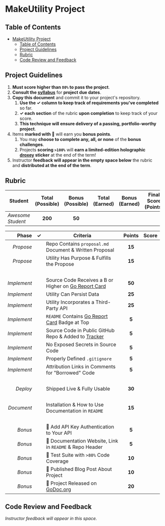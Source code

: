 # MakeUtility Project

## Table of Contents

- [MakeUtility Project](#makeutility-project)
  - [Table of Contents](#table-of-contents)
  - [Project Guidelines](#project-guidelines)
  - [Rubric](#rubric)
  - [Code Review and Feedback](#code-review-and-feedback)

## Project Guidelines

1. **Must score higher than `80%` to pass the project**.
2.  **Consult the [syllabus](../README.md)** for **project due dates**.
3.  **Copy this document** and commit it to your project's repository.
    1.  **Use the ✓ column to keep track of requirements you've completed** so far.
    2.  **✓ each section** of the rubric **upon completion** to keep track of your score.
    3.  **This technique will ensure delivery of a passing, portfolio-worthy project**.
4. Items **marked with 🌟** will earn you **bonus points**.
   1. You may **choose to complete any, all, or none** of the **bonus challenges**.
   2. Projects **scoring `>100%`** will **earn a limited-edition holographic [droxey](https://github.com/droxey) sticker** at the end of the term!
5. Instructor **feedback will appear in the empty space below** the rubric and **distributed at the end of the term**.

## Rubric

| Student           | Total<br>(Possible) | Bonus<br>(Possible) | Total<br>(Earned) | Bonus<br>(Earned) | Final Score<br>(Points) | Final % |
| ----------------- | :-----------------: | :-----------------: | :---------------: | :---------------: | :---------------------: | :-----: |
| _Awesome Student_ |       **200**       |        **50**       |                   |                   |                         |         |

|       Phase |  ✓  | Criteria                                                                            | Points | Score |
| ----------: | :-: | ----------------------------------------------------------------------------------- | :----: | :---: |
|   _Propose_ |     | Repo Contains `proposal.md` Document & Written Proposal                             | **15** |       |
|   _Propose_ |     | Utility Has Purpose & Fulfills the Propose                                          | **15** |       |
|             |     | &nbsp;                                                                              |        |       |
| _Implement_ |     | Source Code Receives a B or Higher on [Go Report Card](https://goreportcard.com)    | **50** |       |
| _Implement_ |     | Utility Can Persist Data                                                            | **25** |       |
| _Implement_ |     | Utility Incorporates a Third-Party API                                              | **25** |       |
| _Implement_ |     | `README` Contains [Go Report Card](https://goreportcard.com) Badge at Top           |  **5** |       |
| _Implement_ |     | Source Code in Public GitHub Repo & Added to [Tracker](https://make.sc/trackbew2.5) |  **5** |       |
| _Implement_ |     | No Exposed Secrets in Source Code                                                   |  **5** |       |
| _Implement_ |     | Properly Defined `.gitignore`                                                       |  **5** |       |
| _Implement_ |     | Attribution Links in Comments for "Borrowed" Code                                   |  **5** |       |
|             |     | &nbsp;                                                                              |        |       |
|    _Deploy_ |     | Shipped Live & Fully Usable                                                         | **30** |       |
|             |     | &nbsp;                                                                              |        |       |
|  _Document_ |     | Installation & How to Use Documentation in `README`                                 | **15** |       |
|             |     | &nbsp;                                                                              |        |       |
|     _Bonus_ |     | 🌟 Add API Key Authentication to Your API                                           | **5**  |       |
|     _Bonus_ |     | 🌟 Documentation Website, Link in `README` & Repo Header                       | **5**  |       |
|     _Bonus_ |     | 🌟 Test Suite with `>80%` Code Coverage                                             | **10** |       |
|     _Bonus_ |     | 🌟 Published Blog Post About Project                                                | **10** |       |
|     _Bonus_ |     | 🌟 Project Released on [GoDoc.org](https://godoc.org)                               | **20** |       |




## Code Review and Feedback

_Instructor feedback will appear in this space._
